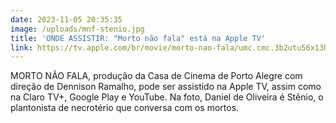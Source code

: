 ```yaml
---
date: 2023-11-05 20:35:35
image: /uploads/mnf-stenio.jpg
title: 'ONDE ASSISTIR: "Morto não fala" está na Apple TV'
link: https://tv.apple.com/br/movie/morto-nao-fala/umc.cmc.3b2utu56x13h5nvz87bl50ewj?action=play
---
```

MORTO NÃO FALA, produção da Casa de Cinema de Porto Alegre com direção de Dennison Ramalho, pode ser assistido na Apple TV, assim como na Claro TV+, Google Play e YouTube. Na foto, Daniel de Oliveira é Stênio, o plantonista de necrotério que conversa com os mortos.